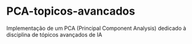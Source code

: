 # PCA-topicos-avancados
Implementação de um PCA (Principal Component Analysis) dedicado à disciplina de tópicos avançados de IA
